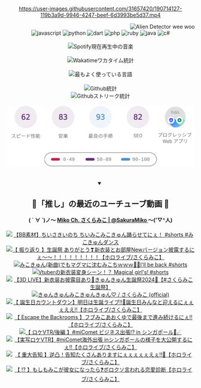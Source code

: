 <!-- START: HERO IMAGE GIF ////////// ////////// ////////// -->
<!-- <img src="@/../assets/img/gaming/ghost-of-tsushima.gif" width="100%"  alt="nellyXinwei's Hero Gif Image"/> -->
<!-- END: HERO IMAGE GIF ////////// ////////// ////////// -->

<div align="center" >  
  
<!-- START:ワンピース 第1015話「ルフィはRED ROCを使う」 -->
<https://user-images.githubusercontent.com/31657420/190714127-119b3a9d-9946-4247-beef-6d3993be5d37.mp4>
<!-- END:ワンピース 第1015話「ルフィはRED ROCを使う」 -->

<!-- START:VISITOR COUNTER -->
<div width="100%" align="right">
<img src="https://komarev.com/ghpvc/?username=nellyXinwei&label=🛸&color=grey&style=for-the-badge&labelcolor=ffffff" alt="Alien Detector wee woo"/>
</div>
<!-- END:VISITOR COUNTER -->

<!-- START: PROGRAMMING LANGUAGES -->
<!-- 色彩 Color Scheme:
#961E3A, #8A0D42, #5A0640, #4F265E, #2B355A, #3E759B, #CC4246,
#BB2649, #AD1052, #700750, #633075, #364270, #4E92C2, #FF5357
Sauce: https://www.webcreatorbox.com/inspiration/pantone-2023
-->

<img src="https://img.shields.io/badge/javascript%20-%23BB2649.svg?&style=for-the-badge&logo=javascript&logoColor=white&labelColor=961E3A" alt="javascript"/>
<img src="https://img.shields.io/badge/python%20-%23AD1052.svg?&style=for-the-badge&logo=python&logoColor=white&labelColor=8A0D42" alt="python" />
<img src="https://img.shields.io/badge/dart%20-%23700750.svg?&style=for-the-badge&logo=dart&logoColor=white&labelColor=5A0640" alt="dart"/>
<img src="https://img.shields.io/badge/php%20-%23633075.svg?&style=for-the-badge&logo=php&logoColor=white&labelColor=4F265E" alt="php"/>
<img src="https://img.shields.io/badge/ruby%20-%23364270.svg?&style=for-the-badge&logo=ruby&logoColor=white&labelColor=2B355A" alt="ruby"/>
<img src="https://img.shields.io/badge/java%20-%234E92C2.svg?&style=for-the-badge&logo=openjdk&logoColor=white&labelColor=3E759B" alt="java"/>
<img src="https://img.shields.io/badge/c%23-%23FF5357.svg?style=for-the-badge&logo=c-sharp&logoColor=white&labelColor=CC4246" alt="c#"/>  
<!-- END: PROGRAMMING LANGUAGES -->

<br>
<br>

<!-- START: MUSIC STATUS -->
  <!-- <a href="https://newojima-gsrs-20220114.vercel.app/api/now-playing?open">
    <img src="https://newojima-gsrs-20220114.vercel.app/api/now-playing" alt="Spotify現在再生中の音楽">
  </a> -->
  <img src="https://newojima-grss-20230114.vercel.app/api/spotify?border_color=transparent" alt="Spotify現在再生中の音楽" width="280px">
<!-- END: MUSIC STATUS -->

<br>
<br>

<!-- START: GITHUB STATUS -->
<!-- 色彩 Color Scheme:  #BB2649, #AD1052, #700750, #633075 -->
<img align="center" src="https://newojima-grs-20230109.vercel.app/api/wakatime?username=newojima&layout=compact&langs_count=10&locale=ja&hide_title=false&title_color=fff&hide_border=true&text_color=fff&bg_color=BB2649,BB2649,633075,633075&hide=other,css,html,bash,xml,git%20config,makefile,properties,yaml,markdown,text,json,jsx" alt="Wakatimeワカタイム統計" width="500px"/>

<br>
<br>

<!-- 色彩 Color Scheme:  #633075, #364270, #4E92C2 -->
  <img align="center" src="https://newojima-grs-20230109.vercel.app/api/top-langs?username=newojima&layout=compact&text_color=fff&icon_color=fff&hide_border=true&&locale=ja&hide_title=false&title_color=fff&include_all_commits=true&card_width=445&langs_count=11&hide=c%23,powershell,shaderlab,hlsl,makefile,jupyter%20notebook,python,html,css,shell,batchfile,less,liquid,hack,scss&bg_color=4F265E,633075,4E92C2" alt="最もよく使っている言語" width="500px"/>

<br>
<br>

<!-- 色彩 Color Scheme:  #4E92C2, #FF5357 -->
  <img align="center" src="https://newojima-grs-20230109.vercel.app/api?username=newojima&rank_icon=github&show_icons=true&&locale=ja&title_color=fff&text_color=fff&icon_color=fff&hide_border=true&hide_title=false&count_private=true&include_all_commits=true&card_width=495&disable_animations=true&bg_color=4E92C2,4E92C2,FF5357" alt="Github統計" width="500px"/>

<br>

<img align="center" src="https://streak-stats.demolab.com?user=newojima&theme=dark&hide_border=true&locale=ja&ring=BB2649&stroke=222222&background=151515&sideLabels=BB2649&currStreakLabel=ffffff&border=BB2649&fire=FF5357&currStreakNum=ffffff&sideNums=FF5357&dates=ffffff" alt="Githubストリーク統計" width="500px"/>

<br>
<br>

  <img align="center" width="500px" src="@/../assets/img/page-insights.svg" alt="Githubページの洞察"/>
  
</div>
<!-- END: GITHUB STATUS -->

<br>
<br>

<div align="center">
<details open>
  <summary>

  </summary>

  <h2 align="center">🌸「推し」の最近のユーチューブ動画 🌸</h2>
  <h4>
  ( ´ ∀ `)ノ～ 
  <a href="https://www.youtube.com/@SakuraMiko">Miko Ch. さくらみこ | @SakuraMiko
  </a>
   ～('▽^人)
  </h4>

  <!-- BEGIN YOUTUBE-CARDS -->
<a href="https://www.youtube.com/watch?v=tmhp9IMDMks"><img src="https://ytcards.demolab.com/?id=tmhp9IMDMks&title=%E3%80%90BB%E7%B4%A0%E6%9D%90%E3%80%91%E3%81%A1%E3%81%84%E3%81%95%E3%81%8D%E3%81%84%E3%81%AE%E3%81%A1+%E3%81%A1%E3%81%84%E3%81%BF%E3%81%93%E3%81%BF%E3%81%93%E3%81%8D%E3%82%85%E3%82%93%E8%B8%8A%E3%82%89%E3%81%9B%E3%81%A6%E3%81%AB%E3%81%87%EF%BC%81+%23shorts+%23%E3%81%BF%E3%81%93%E3%81%8D%E3%82%85%E3%82%93%E3%83%80%E3%83%B3%E3%82%B9&lang=ja&timestamp=1709781220&background_color=%230d1117&title_color=%23ffffff&stats_color=%23dedede&max_title_lines=1&width=187&border_radius=5&duration=12" alt="【BB素材】ちいさきいのち ちいみこみこきゅん踊らせてにぇ！ #shorts #みこきゅんダンス" title="【BB素材】ちいさきいのち ちいみこみこきゅん踊らせてにぇ！ #shorts #みこきゅんダンス"></a>
<a href="https://www.youtube.com/watch?v=-WACbLhNCJc"><img src="https://ytcards.demolab.com/?id=-WACbLhNCJc&title=%E3%80%90+%E6%8C%AF%E3%82%8A%E8%BF%94%E3%82%8A+%E3%80%91%E7%94%9F%E8%AA%95%E7%A5%AD+%E3%81%82%E3%82%8A%E3%81%8C%E3%81%A8%E3%81%86%E2%9D%A3%E6%96%B0%E8%A1%A3%E8%A3%85%E3%81%A8%E3%81%8A%E9%83%A8%E5%B1%8BNew%E3%83%90%E3%83%BC%E3%82%B8%E3%83%A7%E3%83%B3%E6%8A%AB%E9%9C%B2%E3%81%99%E3%82%8B%E3%81%AB%E3%81%87%EF%BD%9E%EF%BD%9E%EF%BC%81%EF%BC%81%EF%BC%81%EF%BC%81%EF%BC%81%EF%BC%81%EF%BC%81%EF%BC%81%EF%BC%81%E3%80%90%E3%83%9B%E3%83%AD%E3%83%A9%E3%82%A4%E3%83%96%2F%E3%81%95%E3%81%8F%E3%82%89%E3%81%BF%E3%81%93%E3%80%91&lang=ja&timestamp=1709742347&background_color=%230d1117&title_color=%23ffffff&stats_color=%23dedede&max_title_lines=1&width=187&border_radius=5&duration=11389" alt="【 振り返り 】生誕祭 ありがとう❣新衣装とお部屋Newバージョン披露するにぇ～～！！！！！！！！！【ホロライブ/さくらみこ】" title="【 振り返り 】生誕祭 ありがとう❣新衣装とお部屋Newバージョン披露するにぇ～～！！！！！！！！！【ホロライブ/さくらみこ】"></a>
<a href="https://www.youtube.com/watch?v=tpU3B9P1ckk"><img src="https://ytcards.demolab.com/?id=tpU3B9P1ckk&title=%E3%81%BF%E3%81%93%E3%81%8D%E3%82%85%E3%82%93%28%E6%96%B0%E6%9B%B2%29%E3%81%A7%E3%82%82%E3%83%9E%E3%82%B0%E3%83%9E%E3%81%AB%E6%B2%88%E3%82%80%E3%81%BF%E3%81%93%E3%81%A1%EF%BD%97%EF%BD%97%EF%BD%97%F0%9F%91%8D%F0%9F%8F%BBI%27ll+be+back+%23shorts&lang=ja&timestamp=1709724635&background_color=%230d1117&title_color=%23ffffff&stats_color=%23dedede&max_title_lines=1&width=187&border_radius=5&duration=15" alt="みこきゅん(新曲)でもマグマに沈むみこちｗｗｗ👍🏻I'll be back #shorts" title="みこきゅん(新曲)でもマグマに沈むみこちｗｗｗ👍🏻I'll be back #shorts"></a>
<a href="https://www.youtube.com/watch?v=8aYBsiNf100"><img src="https://ytcards.demolab.com/?id=8aYBsiNf100&title=Vtuber%E3%81%AE%E6%96%B0%E8%A1%A3%E8%A3%85%E5%A4%89%E8%BA%AB%E3%82%B7%E3%83%BC%E3%83%B3%EF%BC%81%EF%BC%9F+Magical+girl%27s%21+%23shorts&lang=ja&timestamp=1709694005&background_color=%230d1117&title_color=%23ffffff&stats_color=%23dedede&max_title_lines=1&width=187&border_radius=5&duration=29" alt="Vtuberの新衣装変身シーン！？ Magical girl's! #shorts" title="Vtuberの新衣装変身シーン！？ Magical girl's! #shorts"></a>
<a href="https://www.youtube.com/watch?v=5QbfFvgT8OY"><img src="https://ytcards.demolab.com/?id=5QbfFvgT8OY&title=%E3%80%903D+LIVE%E3%80%91%E6%96%B0%E8%A1%A3%E8%A3%85%E3%81%8A%E6%8A%AB%E9%9C%B2%E7%9B%AE%E3%81%82%E3%82%8A%F0%9F%8E%89%E3%81%8D%E3%82%85%E3%82%93%E3%81%8D%E3%82%85%E3%82%93%E7%94%9F%E8%AA%95%E7%A5%AD2024%F0%9F%92%96%E3%80%90%23%E3%81%95%E3%81%8F%E3%82%89%E3%81%BF%E3%81%93%E7%94%9F%E8%AA%95%E7%A5%AD%E3%80%91&lang=ja&timestamp=1709644107&background_color=%230d1117&title_color=%23ffffff&stats_color=%23dedede&max_title_lines=1&width=187&border_radius=5&duration=3777" alt="【3D LIVE】新衣装お披露目あり🎉きゅんきゅん生誕祭2024💖【#さくらみこ生誕祭】" title="【3D LIVE】新衣装お披露目あり🎉きゅんきゅん生誕祭2024💖【#さくらみこ生誕祭】"></a>
<a href="https://www.youtube.com/watch?v=WIZSYTAeoF4"><img src="https://ytcards.demolab.com/?id=WIZSYTAeoF4&title=%E3%81%8D%E3%82%85%E3%82%93%E3%81%8D%E3%82%85%E3%82%93%E3%81%BF%E3%81%93%E3%81%8D%E3%82%85%E3%82%93%E3%81%8D%E3%82%85%E3%82%93%E2%99%A1+%2F+%E3%81%95%E3%81%8F%E3%82%89%E3%81%BF%E3%81%93+%28official%29&lang=ja&timestamp=1709643609&background_color=%230d1117&title_color=%23ffffff&stats_color=%23dedede&max_title_lines=1&width=187&border_radius=5&duration=224" alt="きゅんきゅんみこきゅんきゅん♡ / さくらみこ (official)" title="きゅんきゅんみこきゅんきゅん♡ / さくらみこ (official)"></a>
<a href="https://www.youtube.com/watch?v=MO0gz82jGIE"><img src="https://ytcards.demolab.com/?id=MO0gz82jGIE&title=%E3%80%90+%E8%AA%95%E7%94%9F%E6%97%A5%E3%82%AB%E3%82%A6%E3%83%B3%E3%83%88%E3%83%80%E3%82%A6%E3%83%B3%E3%80%91%E6%98%8E%E6%97%A5%E3%81%AF%E7%94%9F%E8%AA%95%E3%83%A9%E3%82%A4%E3%83%96%E2%80%BC%F0%9F%8E%89%E8%AA%95%E7%94%9F%E6%97%A5%E3%81%BF%E3%82%93%E3%81%AA%E3%81%A8%E8%BF%8E%E3%81%88%E3%82%8B%E3%81%AB%E3%81%87%E3%81%87%E3%81%87%E3%81%88%E3%81%88%E2%80%BC%E3%80%90%E3%83%9B%E3%83%AD%E3%83%A9%E3%82%A4%E3%83%96%2F%E3%81%95%E3%81%8F%E3%82%89%E3%81%BF%E3%81%93%E3%80%91&lang=ja&timestamp=1709571666&background_color=%230d1117&title_color=%23ffffff&stats_color=%23dedede&max_title_lines=1&width=187&border_radius=5&duration=10213" alt="【 誕生日カウントダウン】明日は生誕ライブ‼🎉誕生日みんなと迎えるにぇぇぇええ‼【ホロライブ/さくらみこ】" title="【 誕生日カウントダウン】明日は生誕ライブ‼🎉誕生日みんなと迎えるにぇぇぇええ‼【ホロライブ/さくらみこ】"></a>
<a href="https://www.youtube.com/watch?v=a9VdyDl0EVY"><img src="https://ytcards.demolab.com/?id=a9VdyDl0EVY&title=%E3%80%90+Escape+the+Backrooms+%E3%80%91%E3%83%95%E3%83%96%E3%81%BF%E3%81%93%E3%81%82%E3%81%8A%E3%81%8F%E3%82%86%E3%81%A7%E6%9C%80%E5%BE%8C%E3%81%BE%E3%81%A7%E9%80%B2%E3%81%BF%E7%B6%9A%E3%81%91%E3%82%8B%E3%81%AB%E3%81%87%E2%80%BC%E3%80%90%E3%83%9B%E3%83%AD%E3%83%A9%E3%82%A4%E3%83%96%2F%E3%81%95%E3%81%8F%E3%82%89%E3%81%BF%E3%81%93%E3%80%91&lang=ja&timestamp=1709482839&background_color=%230d1117&title_color=%23ffffff&stats_color=%23dedede&max_title_lines=1&width=187&border_radius=5&duration=11479" alt="【 Escape the Backrooms 】フブみこあおくゆで最後まで進み続けるにぇ‼【ホロライブ/さくらみこ】" title="【 Escape the Backrooms 】フブみこあおくゆで最後まで進み続けるにぇ‼【ホロライブ/さくらみこ】"></a>
<a href="https://www.youtube.com/watch?v=qKP88dLKFdE"><img src="https://ytcards.demolab.com/?id=qKP88dLKFdE&title=%E3%80%90+%E3%83%AD%E3%82%B1VTR%2F%E5%BE%8C%E7%B7%A8+%E3%80%91%23miComet+%E3%83%93%E3%82%B8%E3%83%8D%E3%82%B9%E5%87%BA%E5%BC%B5%21%3F+in+%E3%82%B7%E3%83%B3%E3%82%AC%E3%83%9D%E3%83%BC%E3%83%AB%F0%9F%8C%B8%E2%98%84&lang=ja&timestamp=1709463607&background_color=%230d1117&title_color=%23ffffff&stats_color=%23dedede&max_title_lines=1&width=187&border_radius=5&duration=1186" alt="【 ロケVTR/後編 】#miComet ビジネス出張!? in シンガポール🌸☄" title="【 ロケVTR/後編 】#miComet ビジネス出張!? in シンガポール🌸☄"></a>
<a href="https://www.youtube.com/watch?v=PTQBbKU4kmU"><img src="https://ytcards.demolab.com/?id=PTQBbKU4kmU&title=%E3%80%90%E5%AE%9F%E5%86%99%E3%83%AD%E3%82%B1VTR%E3%80%91%23miComet%E6%B5%B7%E5%A4%96%E5%87%BA%E5%BC%B5+in%E3%82%B7%E3%83%B3%E3%82%AC%E3%83%9D%E3%83%BC%E3%83%AB%E3%81%AE%E6%A7%98%E5%AD%90%E3%82%92%E5%A4%A7%E5%85%AC%E9%96%8B%E3%81%99%E3%82%8B%E3%81%AB%E3%81%87%E2%80%BC%EF%B8%8F%E3%80%90%E3%83%9B%E3%83%AD%E3%83%A9%E3%82%A4%E3%83%96%2F%E3%81%95%E3%81%8F%E3%82%89%E3%81%BF%E3%81%93%E3%80%91&lang=ja&timestamp=1709384699&background_color=%230d1117&title_color=%23ffffff&stats_color=%23dedede&max_title_lines=1&width=187&border_radius=5&duration=3463" alt="【実写ロケVTR】#miComet海外出張 inシンガポールの様子を大公開するにぇ‼️【ホロライブ/さくらみこ】" title="【実写ロケVTR】#miComet海外出張 inシンガポールの様子を大公開するにぇ‼️【ホロライブ/さくらみこ】"></a>
<a href="https://www.youtube.com/watch?v=VB0_iXakdXs"><img src="https://ytcards.demolab.com/?id=VB0_iXakdXs&title=%E3%80%90+%E9%87%8D%E5%A4%A7%E5%91%8A%E7%9F%A5+%E3%80%91%E9%80%86%E5%87%B8%EF%BC%81%E5%91%8A%E7%9F%A5%E3%81%9F%E3%81%8F%E3%81%95%E3%82%93%E3%81%82%E3%82%8A%E3%81%BE%E3%81%99%E3%81%AB%E3%81%87%E3%81%87%E3%81%87%E3%81%87%E3%81%87%E3%81%88%E3%81%87%E2%80%BC%F0%9F%8C%B8%E3%80%90%E3%83%9B%E3%83%AD%E3%83%A9%E3%82%A4%E3%83%96%2F%E3%81%95%E3%81%8F%E3%82%89%E3%81%BF%E3%81%93%E3%80%91&lang=ja&timestamp=1709303414&background_color=%230d1117&title_color=%23ffffff&stats_color=%23dedede&max_title_lines=1&width=187&border_radius=5&duration=8397" alt="【 重大告知 】逆凸！告知たくさんありますにぇぇぇぇぇえぇ‼🌸【ホロライブ/さくらみこ】" title="【 重大告知 】逆凸！告知たくさんありますにぇぇぇぇぇえぇ‼🌸【ホロライブ/さくらみこ】"></a>
<a href="https://www.youtube.com/watch?v=06kuCdo1nTg"><img src="https://ytcards.demolab.com/?id=06kuCdo1nTg&title=%E3%80%90+%E2%81%89+%E3%80%91%E3%82%82%E3%81%97%E3%82%82%E3%81%BF%E3%81%93%E3%81%8C%E5%BD%BC%E5%A5%B3%E3%81%AB%E3%81%AA%E3%81%A3%E3%81%9F%E3%82%89%E2%9D%93%E3%83%9C%E3%83%AD%E3%82%AF%E3%82%BD%E8%A8%80%E3%82%8F%E3%82%8C%E3%82%8B%E6%81%8B%E6%84%9B%E8%A8%BA%E6%96%AD%E3%80%90%E3%83%9B%E3%83%AD%E3%83%A9%E3%82%A4%E3%83%96%2F%E3%81%95%E3%81%8F%E3%82%89%E3%81%BF%E3%81%93%E3%80%91&lang=ja&timestamp=1709214673&background_color=%230d1117&title_color=%23ffffff&stats_color=%23dedede&max_title_lines=1&width=187&border_radius=5&duration=6135" alt="【 ⁉ 】もしもみこが彼女になったら❓ボロクソ言われる恋愛診断【ホロライブ/さくらみこ】" title="【 ⁉ 】もしもみこが彼女になったら❓ボロクソ言われる恋愛診断【ホロライブ/さくらみこ】"></a>
<!-- END YOUTUBE-CARDS -->

</div>
  
</details>
